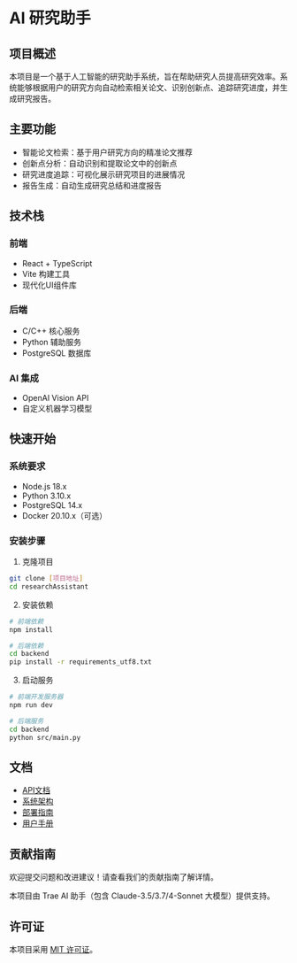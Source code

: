 # AI 研究助手

## 项目概述

本项目是一个基于人工智能的研究助手系统，旨在帮助研究人员提高研究效率。系统能够根据用户的研究方向自动检索相关论文、识别创新点、追踪研究进度，并生成研究报告。

## 主要功能

- 智能论文检索：基于用户研究方向的精准论文推荐
- 创新点分析：自动识别和提取论文中的创新点
- 研究进度追踪：可视化展示研究项目的进展情况
- 报告生成：自动生成研究总结和进度报告

## 技术栈

### 前端
- React + TypeScript
- Vite 构建工具
- 现代化UI组件库

### 后端
- C/C++ 核心服务
- Python 辅助服务
- PostgreSQL 数据库

### AI 集成
- OpenAI Vision API
- 自定义机器学习模型

## 快速开始

### 系统要求
- Node.js 18.x
- Python 3.10.x
- PostgreSQL 14.x
- Docker 20.10.x（可选）

### 安装步骤

1. 克隆项目
```bash
git clone [项目地址]
cd researchAssistant
```

2. 安装依赖
```bash
# 前端依赖
npm install

# 后端依赖
cd backend
pip install -r requirements_utf8.txt
```

3. 启动服务
```bash
# 前端开发服务器
npm run dev

# 后端服务
cd backend
python src/main.py
```

## 文档

- [API文档](./docs/api-documentation.md)
- [系统架构](./docs/system-architecture.md)
- [部署指南](./docs/deployment.md)
- [用户手册](./docs/user-manual.md)

## 贡献指南

欢迎提交问题和改进建议！请查看我们的贡献指南了解详情。

本项目由 Trae AI 助手（包含 Claude-3.5/3.7/4-Sonnet 大模型）提供支持。

## 许可证

本项目采用 [MIT 许可证](./LICENSE)。
